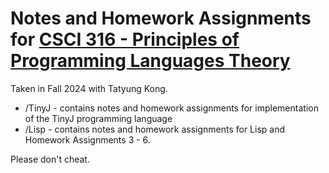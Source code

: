# Notes and Homework Assignments for [CSCI 316 - Principles of Programming Languages Theory](https://qc-undergraduate.catalog.cuny.edu/courses/0057011)

Taken in Fall 2024 with Tatyung Kong.

- /TinyJ - contains notes and homework assignments for implementation of the TinyJ programming language
- /Lisp - contains notes and homework assignments for Lisp and Homework Assignments 3 - 6.

Please don't cheat. 


